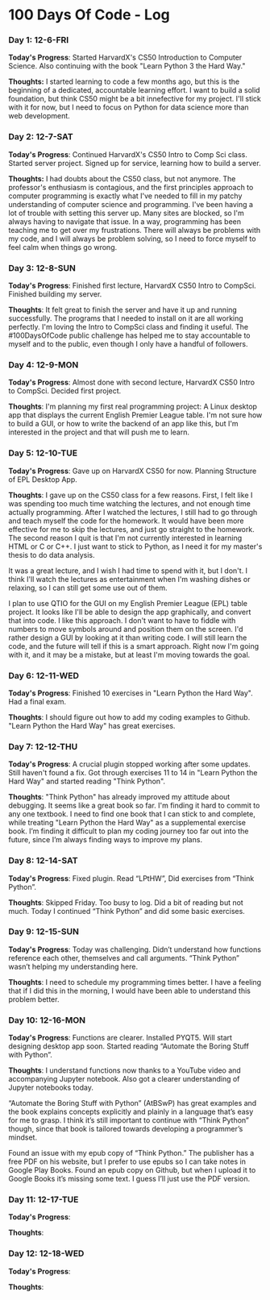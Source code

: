 # 100 Days Of Code - Log

### Day 1: 12-6-FRI

**Today's Progress**: Started HarvardX's CS50 Introduction to Computer Science. Also continuing with the book "Learn Python 3 the Hard Way." 

**Thoughts:** I started learning to code a few months ago, but this is the beginning of a dedicated, accountable learning effort. I want to build a solid foundation, but think CS50 might be a bit innefective for my project. I'll stick with it for now, but I need to focus on Python for data science more than web development. 

### Day 2: 12-7-SAT

**Today's Progress**: Continued HarvardX's CS50 Intro to Comp Sci class. Started server project. Signed up for service, learning how to build a server.

**Thoughts:** I had doubts about the CS50 class, but not anymore. The professor's enthusiasm is contagious, and the first principles approach to computer programming is exactly what I've needed to fill in my patchy understanding of computer science and programming. I've been having a lot of trouble with setting this server up. Many sites are blocked, so I'm always having to navigate that issue. In a way, programming has been teaching me to get over my frustrations. There will always be problems with my code, and I will always be problem solving, so I need to force myself to feel calm when things go wrong.

### Day 3: 12-8-SUN 

**Today's Progress**: Finished first lecture, HarvardX CS50 Intro to CompSci. Finished building my server.

**Thoughts**: It felt great to finish the server and have it up and running successfully. The programs that I needed to install on it are all working perfectly. I'm loving the Intro to CompSci class and finding it useful. The #100DaysOfCode public challenge has helped me to stay accountable to myself and to the public, even though I only have a handful of followers. 

### Day 4: 12-9-MON 

**Today's Progress**: Almost done with second lecture, HarvardX CS50 Intro to CompSci. Decided first project.

**Thoughts**: I'm planning my first real programming project: A Linux desktop app that displays the current English Premier League table. I'm not sure how to build a GUI, or how to write the backend of an app like this, but I'm interested in the project and that will push me to learn.

### Day 5: 12-10-TUE 

**Today's Progress**: Gave up on HarvardX CS50 for now. Planning Structure of EPL Desktop App.

**Thoughts**: I gave up on the CS50 class for a few reasons. First, I felt like I was spending too much time watching the lectures, and not enough time actually programming. After I watched the lectures, I still had to go through and teach myself the code for the homework. It would have been more effective for me to skip the lectures, and just go straight to the homework. The second reason I quit is that I'm not currently interested in learning HTML or C or C++. I just want to stick to Python, as I need it for my master's thesis to do data analysis. 

It was a great lecture, and I wish I had time to spend with it, but I don't. I think I'll watch the lectures as entertainment when I'm washing dishes or relaxing, so I can still get some use out of them. 

I plan to use QTIO for the GUI on my English Premier League (EPL) table project. It looks like I'll be able to design the app graphically, and convert that into code. I like this approach. I don't want to have to fiddle with numbers to move symbols around and position them on the screen. I'd rather design a GUI by looking at it than writing code. I will still learn the code, and the future will tell if this is a smart approach. Right now I'm going with it, and it may be a mistake, but at least I'm moving towards the goal.

### Day 6: 12-11-WED 

**Today's Progress**: Finished 10 exercises in "Learn Python the Hard Way". Had a final exam.

**Thoughts**: I should figure out how to add my coding examples to Github. "Learn Python the Hard Way" has great exercises.

### Day 7: 12-12-THU 

**Today's Progress**: A crucial plugin stopped working after some updates. Still haven't found a fix. Got through exercises 11 to 14 in "Learn Python the Hard Way" and started reading "Think Python". 

**Thoughts**: "Think Python" has already improved my attitude about debugging. It seems like a great book so far. I'm finding it hard to commit to any one textbook. I need to find one book that I can stick to and complete, while treating "Learn Python the Hard Way" as a supplemental exercise book. I’m finding it difficult to plan my coding journey too far out into the future, since I’m always finding ways to improve my plans.

### Day 8: 12-14-SAT 

**Today's Progress**:  Fixed plugin. Read “LPtHW”, Did exercises from “Think Python”.

**Thoughts**: Skipped Friday. Too busy to log. Did a bit of reading but not much. Today I continued “Think Python” and did some basic exercises.

### Day 9: 12-15-SUN 

**Today's Progress**: Today was challenging. Didn’t understand how functions reference each other, themselves and call arguments. “Think Python” wasn’t helping my understanding here.

**Thoughts**: I need to schedule my programming times better. I have a feeling that if I did this in the morning, I would have been able to understand this problem better.

### Day 10: 12-16-MON 

**Today's Progress**: Functions are clearer. Installed PYQT5. Will start designing desktop app soon. Started reading “Automate the Boring Stuff with Python”.

**Thoughts**: I understand functions now thanks to a YouTube video and accompanying Jupyter notebook. Also got a clearer understanding of Jupyter notebooks today.   

“Automate the Boring Stuff with Python” (AtBSwP) has great examples and the book explains concepts explicitly and plainly in a language that’s easy for me to grasp. I think it’s still important to continue with “Think Python” though, since that book is tailored towards developing a programmer’s mindset.

Found an issue with my epub copy of “Think Python.” The publisher has a free PDF on his website, but I prefer to use epubs so I can take notes in Google Play Books. Found an epub copy on Github, but when I upload it to Google Books it’s missing some text. I guess I’ll just use the PDF version. 

### Day 11: 12-17-TUE 

**Today's Progress**: 

**Thoughts**:


### Day 12: 12-18-WED 

**Today's Progress**: 

**Thoughts**:
